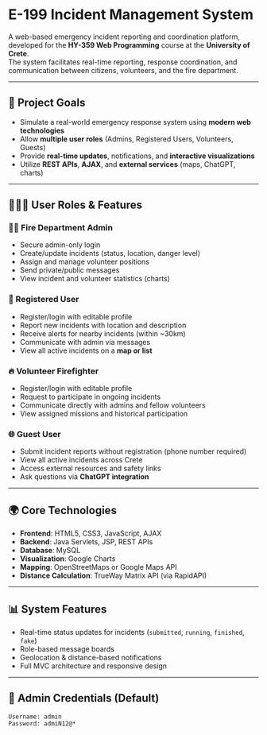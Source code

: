 # E-199 Incident Management System

A web-based emergency incident reporting and coordination platform, developed for the **HY-359 Web Programming** course at the **University of Crete**.  
The system facilitates real-time reporting, response coordination, and communication between citizens, volunteers, and the fire department.

---

## 🎯 Project Goals

- Simulate a real-world emergency response system using **modern web technologies**
- Allow **multiple user roles** (Admins, Registered Users, Volunteers, Guests)
- Provide **real-time updates**, notifications, and **interactive visualizations**
- Utilize **REST APIs**, **AJAX**, and **external services** (maps, ChatGPT, charts)

---

## 🧑‍🤝‍🧑 User Roles & Features

### 👨‍🚒 Fire Department Admin
- Secure admin-only login
- Create/update incidents (status, location, danger level)
- Assign and manage volunteer positions
- Send private/public messages
- View incident and volunteer statistics (charts)

### 👤 Registered User
- Register/login with editable profile
- Report new incidents with location and description
- Receive alerts for nearby incidents (within ~30km)
- Communicate with admin via messages
- View all active incidents on a **map or list**

### 🔥 Volunteer Firefighter
- Register/login with editable profile
- Request to participate in ongoing incidents
- Communicate directly with admins and fellow volunteers
- View assigned missions and historical participation

### 🌐 Guest User
- Submit incident reports without registration (phone number required)
- View all active incidents across Crete
- Access external resources and safety links
- Ask questions via **ChatGPT integration**

---

## 🌍 Core Technologies

- **Frontend**: HTML5, CSS3, JavaScript, AJAX
- **Backend**: Java Servlets, JSP, REST APIs
- **Database**: MySQL
- **Visualization**: Google Charts
- **Mapping**: OpenStreetMaps or Google Maps API
- **Distance Calculation**: TrueWay Matrix API (via RapidAPI)

---

## 📊 System Features

- Real-time status updates for incidents (`submitted`, `running`, `finished`, `fake`)
- Role-based message boards
- Geolocation & distance-based notifications
- Full MVC architecture and responsive design

---

## 🔐 Admin Credentials (Default)

```text
Username: admin  
Password: admiN12@*
